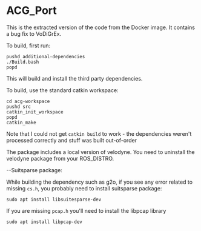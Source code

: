 # ACG_Port

This is the extracted version of the code from the Docker image. It contains a bug fix to VoDiGrEx.

To build, first run:

```
pushd additional-dependencies
./Build.bash
popd
```

This will build and install the third party dependencies.

To build, use the standard catkin workspace:

```
cd acg-workspace
pushd src
catkin_init_workspace
popd
catkin_make
```

Note that I could not get `catkin build` to work - the dependencies weren't processed correctly and stuff was built out-of-order

The package includes a local version of velodyne. You need to uninstall the velodyne package from your ROS_DISTRO.



--Suitsparse package:

While building the dependency such as g2o, if you see any error related to missing `cs.h`, you probably need to install suitsparse package:

```
sudo apt install libsuitesparse-dev
```

If you are missing `pcap.h` you'll need to install the libpcap library

```
sudo apt install libpcap-dev
```
